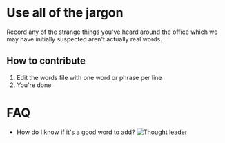 # Use all of the jargon

Record any of the strange things you've heard around the office which we may have initially suspected aren't actually real words.


## How to contribute
1. Edit the words file with one word or phrase per line
2. You're done

# FAQ
* How do I know if it's a good word to add?
![Thought leader](https://github.com/drewrwilson/DeepDiveOnJargon/raw/master/thought-leadership-graph.png "Thought leadership")
